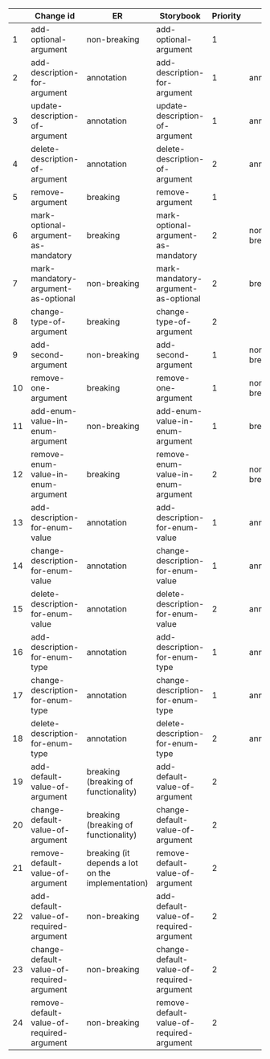 |    | Change id                                 | ER                                                | Storybook                                 | Priority | AR           | Questions               | Test   |
|----|-------------------------------------------|---------------------------------------------------|-------------------------------------------|----------|--------------|-------------------------|--------|
| 1  | add-optional-argument                     | non-breaking                                      | add-optional-argument                     | 1        |              | 6 diffs                 | exists |
| 2  | add-description-for-argument              | annotation                                        | add-description-for-argument              | 1        | annotation   |                         | exists |
| 3  | update-description-of-argument            | annotation                                        | update-description-of-argument            | 1        | annotation   |                         | exists |
| 4  | delete-description-of-argument            | annotation                                        | delete-description-of-argument            | 2        | annotation   |                         | exists |
| 5  | remove-argument                           | breaking                                          | remove-argument                           | 1        |              | 6 diffs                 | exists |
| 6  | mark-optional-argument-as-mandatory       | breaking                                          | mark-optional-argument-as-mandatory       | 2        | non-breaking |                         | exists |
| 7  | mark-mandatory-argument-as-optional       | non-breaking                                      | mark-mandatory-argument-as-optional       | 2        | breaking     | action is remove        | exists |
| 8  | change-type-of-argument                   | breaking                                          | change-type-of-argument                   | 2        |              | 2 diffs                 | exists |
| 9  | add-second-argument                       | non-breaking                                      | add-second-argument                       | 1        | non-breaking |                         | exists |
| 10 | remove-one-argument                       | breaking                                          | remove-one-argument                       | 1        | non-breaking |                         | exists |
| 11 | add-enum-value-in-enum-argument           | non-breaking                                      | add-enum-value-in-enum-argument           | 1        | breaking     |                         | exists |
| 12 | remove-enum-value-in-enum-argument        | breaking                                          | remove-enum-value-in-enum-argument        | 2        | non-breaking |                         | exists |
| 13 | add-description-for-enum-value            | annotation                                        | add-description-for-enum-value            | 1        | annotation   | case sensitive ('FALL') | exists |
| 14 | change-description-for-enum-value         | annotation                                        | change-description-for-enum-value         | 1        | annotation   |                         | exists |
| 15 | delete-description-for-enum-value         | annotation                                        | delete-description-for-enum-value         | 2        | annotation   |                         | exists |
| 16 | add-description-for-enum-type             | annotation                                        | add-description-for-enum-type             | 1        | annotation   |                         | exists |
| 17 | change-description-for-enum-type          | annotation                                        | change-description-for-enum-type          | 1        | annotation   |                         | exists |
| 18 | delete-description-for-enum-type          | annotation                                        | delete-description-for-enum-type          | 2        | annotation   |                         | exists |
| 19 | add-default-value-of-argument             | breaking (breaking of functionality)              | add-default-value-of-argument             | 2        |              | no diffs!               | exists |
| 20 | change-default-value-of-argument          | breaking (breaking of functionality)              | change-default-value-of-argument          | 2        |              | no diffs!               | exists |
| 21 | remove-default-value-of-argument          | breaking (it depends a lot on the implementation) | remove-default-value-of-argument          | 2        |              | no diffs!               | exists |
| 22 | add-default-value-of-required-argument    | non-breaking                                      | add-default-value-of-required-argument    | 2        |              | no diffs!               | exists |
| 23 | change-default-value-of-required-argument | non-breaking                                      | change-default-value-of-required-argument | 2        |              | no diffs!               | exists |
| 24 | remove-default-value-of-required-argument | non-breaking                                      | remove-default-value-of-required-argument | 2        |              | no diffs!               | exists |
